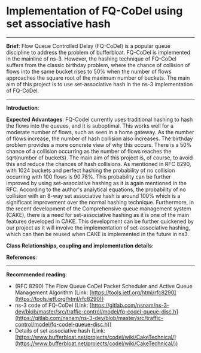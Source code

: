 # Implementation of FQ-CoDel using set associative hash
---
**Brief**: Flow Queue Controlled Delay (FQ-CoDel) is a popular queue discipline to address the
problem of bufferbloat. FQ-CoDel is implemented in the mainline of ns-3. However, the
hashing technique of FQ-CoDel suffers from the classic birthday problem, where the chance
of collision of flows into the same bucket rises to 50% when the number of flows approaches
the square root of the maximum number of buckets. The main aim of this project is to use
set-associative hash in the ns-3 implementation of FQ-CoDel.

---

**Introduction**:

**Expected Advantages**: FQ-Codel currently uses traditional hashing to hash the flows into the queues, and it is suboptimal. This works well for a moderate number of flows, such as seen in a home gateway. As the number of flows increase, the number of hash collision also increases. The birthday problem provides a more concrete view of why this occurs. There is a 50% chance of a collision occurring as the number of flows reaches the sqrt(number of buckets). The main aim of this project is, of course, to avoid this and reduce the chances of hash collisions. As mentioned in RFC 8290, with 1024 buckets and perfect hashing the probability of no collision occurring with 100 flows is 90.78%. This probability can be further improved by using set-associative hashing as it is again mentioned in the RFC. According to the author's analytical equations, the probability of no collision with an 8-way set associative hash is around 100% which is a significant improvement over the normal hashing technique.
Furthermore, in the recent development of the Comprehensive queue management system (CAKE), there is a need for set-associative hashing as it is one of the main features developed in CAKE. This development can be further quickened by our project as it will involve the implementation of set-associative hashing, which can then be reused when CAKE is implemented in the future in ns3.

**Class Relationships, coupling and implementation details**: 

**References**: 

---
**Recommended reading**:
* (RFC 8290) The Flow Queue CoDel Packet Scheduler and Active Queue Management Algorithm (Link: [https://tools.ietf.org/html/rfc8290](https://tools.ietf.org/html/rfc8290))
* ns-3 code of FQ-CoDel (Link: [https://gitlab.com/nsnam/ns-3-dev/blob/master/src/traffic-control/model/fq-codel-queue-disc.h](https://gitlab.com/nsnam/ns-3-dev/blob/master/src/traffic-control/model/fq-codel-queue-disc.h))
* Details of set associative hash (Link: [https://www.bufferbloat.net/projects/codel/wiki/CakeTechnical/](https://www.bufferbloat.net/projects/codel/wiki/CakeTechnical/))
